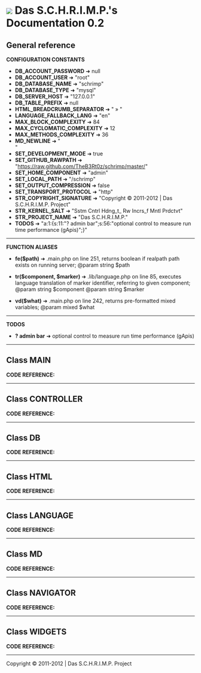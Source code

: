 ![](https://raw.github.com/TheB3Rt0z/schrimp/master/.inc/img/schrimp_favicon_md.ico "") Das S.C.H.R.I.M.P.'s Documentation 0.2  
==============================================================================================================================  
  
  
  
General reference  
-----------------  
  
  
**CONFIGURATION CONSTANTS**  
  
- **DB_ACCOUNT_PASSWORD** &#10140; null
- **DB_ACCOUNT_USER** &#10140; "root"
- **DB_DATABASE_NAME** &#10140; "schrimp"
- **DB_DATABASE_TYPE** &#10140; "mysql"
- **DB_SERVER_HOST** &#10140; "127.0.0.1"
- **DB_TABLE_PREFIX** &#10140; null
- **HTML_BREADCRUMB_SEPARATOR** &#10140; " &raquo; "
- **LANGUAGE_FALLBACK_LANG** &#10140; "en"
- **MAX_BLOCK_COMPLEXITY** &#10140; 84
- **MAX_CYCLOMATIC_COMPLEXITY** &#10140; 12
- **MAX_METHODS_COMPLEXITY** &#10140; 36
- **MD_NEWLINE** &#10140; "  
"
- **SET_DEVELOPMENT_MODE** &#10140; true
- **SET_GITHUB_RAWPATH** &#10140; "https://raw.github.com/TheB3Rt0z/schrimp/master/"
- **SET_HOME_COMPONENT** &#10140; "admin"
- **SET_LOCAL_PATH** &#10140; "/schrimp"
- **SET_OUTPUT_COMPRESSION** &#10140; false
- **SET_TRANSPORT_PROTOCOL** &#10140; "http"
- **STR_COPYRIGHT_SIGNATURE** &#10140; "Copyright © 2011-2012 | Das S.C.H.R.I.M.P. Project"
- **STR_KERNEL_SALT** &#10140; "Sstm Cntrl Hdng_t_ Rw Incrs_f Mntl Prdctvt"
- **STR_PROJECT_NAME** &#10140; "Das S.C.H.R.I.M.P."
- **TODOS** &#10140; "a:1:{s:11:"? admin bar";s:56:"optional control to measure run time performance (gApis)";}"
  
***  
  
**FUNCTION ALIASES**  
  
- **fe($path)** &#10140; .main.php on line 251,
  returns boolean if realpath path exists on running server;
  @param string $path

- **tr($component, $marker)** &#10140; .lib/language.php on line 85,
  executes language translation of marker identifier, referring to given component;
  @param string $component
  @param string $marker

- **vd($what)** &#10140; .main.php on line 242,
  returns pre-formatted mixed variables;
  @param mixed $what

  
***  
  
**TODOS**  
  
- **? admin bar** &#10140; optional control to measure run time performance (gApis)
  
***  
  
Class MAIN  
----------  
  
  
**CODE REFERENCE:**  
  
  
***  
  
Class CONTROLLER  
----------------  
  
  
**CODE REFERENCE:**  
  
  
***  
  
Class DB  
--------  
  
  
**CODE REFERENCE:**  
  
  
***  
  
Class HTML  
----------  
  
  
**CODE REFERENCE:**  
  
  
***  
  
Class LANGUAGE  
--------------  
  
  
**CODE REFERENCE:**  
  
  
***  
  
Class MD  
--------  
  
  
**CODE REFERENCE:**  
  
  
***  
  
Class NAVIGATOR  
---------------  
  
  
**CODE REFERENCE:**  
  
  
***  
  
Class WIDGETS  
-------------  
  
  
**CODE REFERENCE:**  
  
  
***  
  




Copyright © 2011-2012 | Das S.C.H.R.I.M.P. Project  
